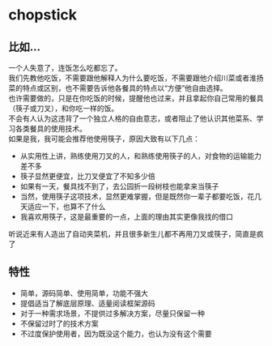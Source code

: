 # chopstick

## 比如...
一个人失意了，连饭怎么吃都忘了。  
我们先教他吃饭，不需要跟他解释人为什么要吃饭，不需要跟他介绍川菜或者淮扬菜的特点或区别，也不需要告诉他各餐具的特点以“方便”他自由选择。  
也许需要做的，只是在你吃饭的时候，提醒他也过来，并且拿起你自己常用的餐具（筷子或刀叉），和你吃一样的饭。  
不会有人认为这违背了一个独立人格的自由意志，或者阻止了他认识其他菜系、学习各类餐具的使用技术。  
如果是我，我可能会推荐他使用筷子，原因大致有以下几点：
+ 从实用性上讲，熟练使用刀叉的人，和熟练使用筷子的人，对食物的运输能力差不多
+ 筷子显然更便宜，比刀叉便宜了不知多少倍
+ 如果有一天，餐具找不到了，去公园折一段树枝也能拿来当筷子
+ 当然，使用筷子这项技术，显然更难掌握，但是既然你一辈子都要吃饭，花几天适应一下，也算不了什么
+ 我喜欢用筷子，这是最重要的一点，上面的理由其实更像我找的借口

听说近来有人造出了自动夹菜机，并且很多新生儿都不再用刀叉或筷子，简直是疯了

## 特性
+ 简单，源码简单、使用简单，功能不强大
+ 提倡适当了解底层原理、适量阅读框架源码
+ 对于一种需求场景，不提供过多解决方案，尽量只保留一种
+ 不保留过时了的技术方案
+ 不过度保护使用者，因为既没这个能力，也认为没有这个需要